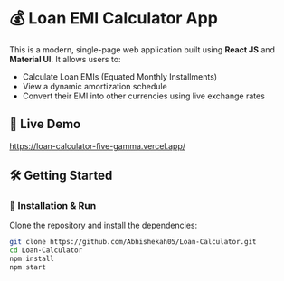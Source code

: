 # 💰 Loan EMI Calculator App

This is a modern, single-page web application built using **React JS** and **Material UI**. It allows users to:

- Calculate Loan EMIs (Equated Monthly Installments)
- View a dynamic amortization schedule
- Convert their EMI into other currencies using live exchange rates



## 🚀 Live Demo

https://loan-calculator-five-gamma.vercel.app/


## 🛠️ Getting Started

### 🔧 Installation & Run

Clone the repository and install the dependencies:

```bash
git clone https://github.com/Abhishekah05/Loan-Calculator.git
cd Loan-Calculator
npm install
npm start
